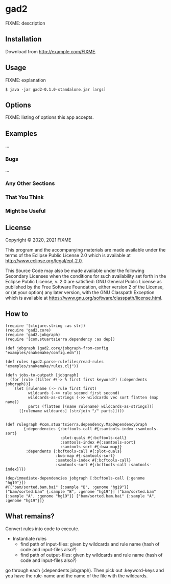 # gad2

FIXME: description

## Installation

Download from http://example.com/FIXME.

## Usage

FIXME: explanation

    $ java -jar gad2-0.1.0-standalone.jar [args]

## Options

FIXME: listing of options this app accepts.

## Examples

...

### Bugs

...

### Any Other Sections
### That You Think
### Might be Useful

## License

Copyright © 2020, 2021 FIXME

This program and the accompanying materials are made available under the
terms of the Eclipse Public License 2.0 which is available at
http://www.eclipse.org/legal/epl-2.0.

This Source Code may also be made available under the following Secondary
Licenses when the conditions for such availability set forth in the Eclipse
Public License, v. 2.0 are satisfied: GNU General Public License as published by
the Free Software Foundation, either version 2 of the License, or (at your
option) any later version, with the GNU Classpath Exception which is available
at https://www.gnu.org/software/classpath/license.html.

## How to

```
(require '[clojure.string :as str])
(require 'gad2.core)
(require 'gad2.jobgraph)
(require '[com.stuartsierra.dependency :as dep])

(def jobgraph (gad2.core/jobgraph-from-config "examples/snakemake/config.edn"))

(def rules (gad2.parse-rulefiles/read-rules "examples/snakemake/rules.clj"))

(defn jobs-to-outpath [jobgraph]
  (for [rule (filter #(-> % first first keyword?) (:dependents jobgraph))]
    (let [rulename (-> rule first first)
          wildcards (->> rule second first second)
          wildcards-as-strings (->> wildcards vec sort flatten (map name))
          parts (flatten [(name rulename) wildcards-as-strings])]
      [[rulename wildcards] (str/join "/" parts)])))


(def rulegraph #com.stuartsierra.dependency.MapDependencyGraph
        {:dependencies {:bcftools-call #{:samtools-index :samtools-sort}
                        :plot-quals #{:bcftools-call}
                        :samtools-index #{:samtools-sort}
                        :samtools-sort #{:bwa-map}}
         :dependents {:bcftools-call #{:plot-quals}
                      :bwa-map #{:samtools-sort}
                      :samtools-index #{:bcftools-call}
                      :samtools-sort #{:bcftools-call :samtools-index}}})

(dep/immediate-dependencies jobgraph [:bcftools-call {:genome "hg19"}])
#{["bam/sorted.bam.bai" {:sample "B", :genome "hg19"}] ["bam/sorted.bam" {:sample "B", :genome "hg19"}] ["bam/sorted.bam" {:sample "A", :genome "hg19"}] ["bam/sorted.bam.bai" {:sample "A", :genome "hg19"}]}
```

## What remains?

Convert rules into code to execute.

- Instantiate rules
  - find path of input-files: given by wildcards and rule name (hash of code and input-files also?)
  - find path of output-files: given by wildcards and rule name (hash of code and input-files also?)

go through each (:dependents jobgraph). Then pick out :keyword-keys and you have the rule-name and the name of the file with the wildcards.
